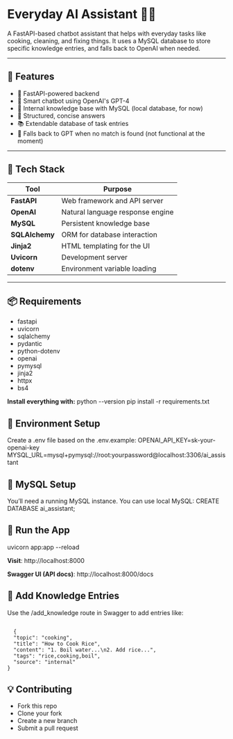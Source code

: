 # Everyday AI Assistant 🧠💬

A FastAPI-based chatbot assistant that helps with everyday tasks like cooking, cleaning, and fixing things. It uses a MySQL database to store specific knowledge entries, and falls back to OpenAI when needed.

---

## 🚀 Features

- 🤖 FastAPI-powered backend
- 💬 Smart chatbot using OpenAI's GPT-4
- 🧠 Internal knowledge base with MySQL (local database, for now)
- 🧼 Structured, concise answers
- 📚 Extendable database of task entries
- 🔁 Falls back to GPT when no match is found (not functional at the moment)

---

## 🧰 Tech Stack

| Tool        | Purpose                            |
|-------------|------------------------------------|
| **FastAPI** | Web framework and API server       |
| **OpenAI**  | Natural language response engine   |
| **MySQL**   | Persistent knowledge base          |
| **SQLAlchemy** | ORM for database interaction  |
| **Jinja2**  | HTML templating for the UI         |
| **Uvicorn** | Development server                 |
| **dotenv**  | Environment variable loading       |

---


## 📦 Requirements
- fastapi
- uvicorn
- sqlalchemy
- pydantic
- python-dotenv
- openai
- pymysql
- jinja2
- httpx
- bs4

**Install everything with:**
python --version
pip install -r requirements.txt

## 🔐 Environment Setup
Create a .env file based on the .env.example:
OPENAI_API_KEY=sk-your-openai-key
MYSQL_URL=mysql+pymysql://root:yourpassword@localhost:3306/ai_assistant

## 🐬 MySQL Setup
You’ll need a running MySQL instance. You can use local MySQL:
CREATE DATABASE ai_assistant;


## 🧪 Run the App
uvicorn app:app --reload

**Visit**:
http://localhost:8000

**Swagger UI (API docs)**:
http://localhost:8000/docs


## 🧠 Add Knowledge Entries
Use the /add_knowledge route in Swagger to add entries like:

<pre><code>
  {
  "topic": "cooking",
  "title": "How to Cook Rice",
  "content": "1. Boil water...\n2. Add rice...",
  "tags": "rice,cooking,boil",
  "source": "internal"
}
</code></pre>



## 💡 Contributing
- Fork this repo
- Clone your fork
- Create a new branch
- Submit a pull request

